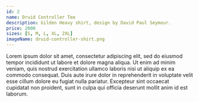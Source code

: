 ```yaml
---
id: 2
name: Druid Controller Tee
description: Gilden Heavy shirt, design by David Paul Seymour.
price: 2000
sizes: [S, M, L, XL, 2XL]
imageName: druid-controller-shirt.png
---
```


Lorem ipsum dolor sit amet, consectetur adipiscing elit, sed do eiusmod tempor incididunt ut labore et dolore magna aliqua. Ut enim ad minim veniam, quis nostrud exercitation ullamco laboris nisi ut aliquip ex ea commodo consequat. Duis aute irure dolor in reprehenderit in voluptate velit esse cillum dolore eu fugiat nulla pariatur. Excepteur sint occaecat cupidatat non proident, sunt in culpa qui officia deserunt mollit anim id est laborum.